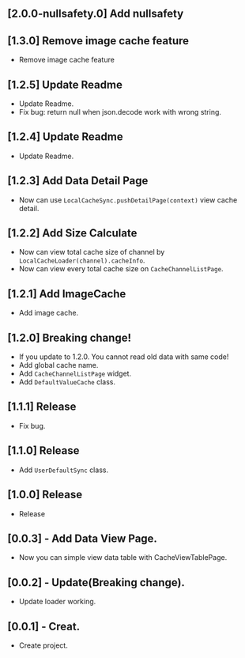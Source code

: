 ## [2.0.0-nullsafety.0] Add nullsafety

## [1.3.0] Remove image cache feature
* Remove image cache feature
## [1.2.5] Update Readme

* Update Readme.
* Fix bug: return null when json.decode work with wrong string.
## [1.2.4] Update Readme

* Update Readme.

## [1.2.3] Add Data Detail Page

* Now can use `LocalCacheSync.pushDetailPage(context)` view cache detail.

## [1.2.2] Add Size Calculate

* Now can view total cache size of channel by `LocalCacheLoader(channel).cacheInfo`.
* Now can view every total cache size on `CacheChannelListPage`.

## [1.2.1] Add ImageCache

* Add image cache.

## [1.2.0] Breaking change!

* If you update to 1.2.0. You cannot read old data with same code!
* Add global cache name.
* Add `CacheChannelListPage` widget.
* Add `DefaultValueCache` class.

## [1.1.1] Release

* Fix bug.

## [1.1.0] Release

* Add `UserDefaultSync` class.

## [1.0.0] Release

* Release

## [0.0.3] - Add Data View Page.

* Now you can simple view data table with CacheViewTablePage.  


## [0.0.2] - Update(Breaking change).

* Update loader working.  

## [0.0.1] - Creat.

* Create project.
